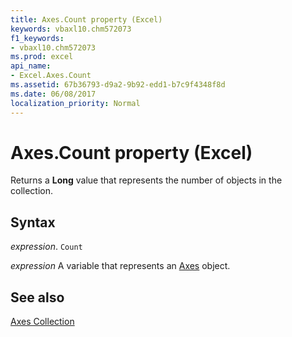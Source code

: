 ```yaml
---
title: Axes.Count property (Excel)
keywords: vbaxl10.chm572073
f1_keywords:
- vbaxl10.chm572073
ms.prod: excel
api_name:
- Excel.Axes.Count
ms.assetid: 67b36793-d9a2-9b92-edd1-b7c9f4348f8d
ms.date: 06/08/2017
localization_priority: Normal
---
```



# Axes.Count property (Excel)

Returns a  **Long** value that represents the number of objects in the collection.


## Syntax

_expression_. `Count`

_expression_ A variable that represents an [Axes](Excel.Axes(object).md) object.


## See also


[Axes Collection](Excel.Axes(object).md)

